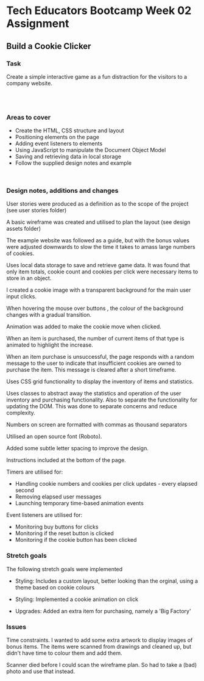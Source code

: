 # Tech Educators Bootcamp Week 02 Assignment

## Build a Cookie Clicker

### Task

Create a simple interactive game as a fun distraction for the visitors to a company website.

<br>
<br>

### Areas to cover  

- Create the HTML, CSS structure and layout
- Positioning elements on the page
- Adding event listeners to elements
- Using JavaScript to manipulate the Document Object Model
- Saving and retrieving data in local storage
- Follow the supplied design notes and example
<br>

### Design notes, additions and changes

User stories were produced as a definition as to the scope of the project (see user stories folder)

A basic wireframe was created and utilised to plan the layout (see design assets folder)

The example website was followed as a guide, but with the bonus values were adjusted downwards to slow the time it takes to amass large numbers of cookies.

Uses local data storage to save and retrieve game data. It was found that only item totals, cookie count and cookies per click were necessary items to store in an object.

I created a cookie image with a transparent background for the main user input clicks. 

When hovering the mouse over buttons , the colour of the background changes with a gradual transition.  

Animation was added to make the cookie move when clicked.

When an item is purchased, the number of current items of that type is animated to highlight the increase.

When an item purchase is unsuccessful, the page responds with a random message to the user to indicate that insufficient cookies are owned to purchase the item. This message is cleared after a short timeframe.

Uses CSS grid functionality to display the inventory of items and statistics.

Uses classes to abstract away the statistics and operation of the user inventory and purchasing functionality. Also to separate the functionality for updating the DOM. This was done to separate concerns and reduce complexity.

Numbers on screen are formatted with commas as thousand separators

Utilised an open source font (Roboto).

Added some subtle letter spacing to improve the design.

Instructions included at the bottom of the page.


Timers are utilised for:

- Handling cookie numbers and cookies per click updates - every elapsed second
- Removing elapsed user messages
- Launching temporary time-based animation events

Event listeners are utilised for:

- Monitoring buy buttons for clicks
- Monitoring if the reset button is clicked
- Monitoring if the cookie button has been clicked


### Stretch goals

The following stretch goals were implemented

- Styling: Includes a custom layout, better looking than the orginal, using a theme based on cookie colours

- Styling: Implemented a cookie animation on click

- Upgrades: Added an extra item for purchasing, namely a 'Big Factory'


### Issues

Time constraints.
I wanted to add some extra artwork to display images of bonus items. The items were scanned from drawings and cleaned up, but didn't have time to colour them
and add them.

Scanner died before I could scan the wireframe plan. So had to take a (bad) photo and use that instead.
